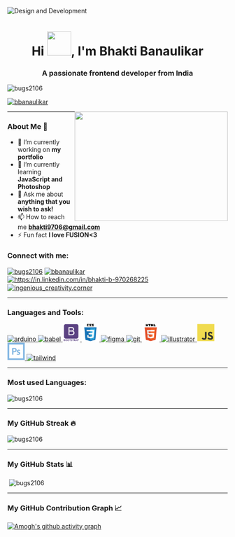 

<!--
### Hi there 👋
**bugs2106/bugs2106** is a ✨ _special_ ✨ repository because its `README.md` (this file) appears on your GitHub profile.

Here are some ideas to get you started:

- 🔭 I’m currently working on ...
- 🌱 I’m currently learning ...
- 👯 I’m looking to collaborate on ...
- 🤔 I’m looking for help with ...
- 💬 Ask me about ...
- 📫 How to reach me: ...
- 😄 Pronouns: ...
- ⚡ Fun fact: ...
-->
![Design and Development](https://github.com/bugs2106/bugs2106/blob/main/github-banner.png)
<h1 align="center">Hi <img src="https://github.com/mitul3737/mitul3737/blob/main/Wave.gif" height="55px" width="55px">, I'm Bhakti Banaulikar</h1>
<h3 align="center">A passionate frontend developer from India</h3>

<p align="left"> <img src="https://komarev.com/ghpvc/?username=bugs2106&label=Profile%20views&color=0e75b6&style=flat" alt="bugs2106" /> </p>

<p align="left"> <a href="https://twitter.com/bbanaulikar" target="blank"><img src="https://img.shields.io/twitter/follow/bbanaulikar?logo=twitter&style=for-the-badge" alt="bbanaulikar" /></a> </p>


<img align="right" src="https://github.com/bugs2106/bugs2106/blob/main/giphy.gif" height="250px" width="350px">

***

### About Me 🚀
- 🔭 I’m currently working on **my portfolio**
- 🌱 I’m currently learning **JavaScript and Photoshop**
- 💬 Ask me about **anything that you wish to ask!**
- 📫 How to reach me **bhakti9706@gmail.com**
- ⚡ Fun fact **I love FUSION<3**



<h3 align="left">Connect with me:</h3>
<p align="left">
<a href="https://dev.to/bugs2106" target="blank"><img align="center" src="https://cdn.jsdelivr.net/npm/simple-icons@3.0.1/icons/dev-dot-to.svg" alt="bugs2106" height="30" width="40" /></a>
<a href="https://twitter.com/bbanaulikar" target="blank"><img align="center" src="https://raw.githubusercontent.com/rahuldkjain/github-profile-readme-generator/master/src/images/icons/Social/twitter.svg" alt="bbanaulikar" height="30" width="40" /></a>
<a href="https://in.linkedin.com/in/bhakti-b-970268225" target="blank"><img align="center" src="https://raw.githubusercontent.com/rahuldkjain/github-profile-readme-generator/master/src/images/icons/Social/linked-in-alt.svg" alt="https://in.linkedin.com/in/bhakti-b-970268225" height="30" width="40" /></a>
<a href="https://instagram.com/ingenious_creativity.corner" target="blank"><img align="center" src="https://raw.githubusercontent.com/rahuldkjain/github-profile-readme-generator/master/src/images/icons/Social/instagram.svg" alt="ingenious_creativity.corner" height="30" width="40" /></a>
</p>

***

<h3 align="left">Languages and Tools:</h3>
<p align="left"> <a href="https://www.arduino.cc/" target="_blank"> <img src="https://cdn.worldvectorlogo.com/logos/arduino-1.svg" alt="arduino" width="40" height="40"/> </a> <a href="https://babeljs.io/" target="_blank"> <img src="https://www.vectorlogo.zone/logos/babeljs/babeljs-icon.svg" alt="babel" width="40" height="40"/> </a> <a href="https://getbootstrap.com" target="_blank"> <img src="https://raw.githubusercontent.com/devicons/devicon/master/icons/bootstrap/bootstrap-plain-wordmark.svg" alt="bootstrap" width="40" height="40"/> </a> <a href="https://www.w3schools.com/css/" target="_blank"> <img src="https://raw.githubusercontent.com/devicons/devicon/master/icons/css3/css3-original-wordmark.svg" alt="css3" width="40" height="40"/> </a> <a href="https://www.figma.com/" target="_blank"> <img src="https://www.vectorlogo.zone/logos/figma/figma-icon.svg" alt="figma" width="40" height="40"/> </a> <a href="https://git-scm.com/" target="_blank"> <img src="https://www.vectorlogo.zone/logos/git-scm/git-scm-icon.svg" alt="git" width="40" height="40"/> </a> <a href="https://www.w3.org/html/" target="_blank"> <img src="https://raw.githubusercontent.com/devicons/devicon/master/icons/html5/html5-original-wordmark.svg" alt="html5" width="40" height="40"/> </a> <a href="https://www.adobe.com/in/products/illustrator.html" target="_blank"> <img src="https://www.vectorlogo.zone/logos/adobe_illustrator/adobe_illustrator-icon.svg" alt="illustrator" width="40" height="40"/> </a> <a href="https://developer.mozilla.org/en-US/docs/Web/JavaScript" target="_blank"> <img src="https://raw.githubusercontent.com/devicons/devicon/master/icons/javascript/javascript-original.svg" alt="javascript" width="40" height="40"/> </a> <a href="https://www.photoshop.com/en" target="_blank"> <img src="https://raw.githubusercontent.com/devicons/devicon/master/icons/photoshop/photoshop-line.svg" alt="photoshop" width="40" height="40"/> </a> <a href="https://tailwindcss.com/" target="_blank"> <img src="https://www.vectorlogo.zone/logos/tailwindcss/tailwindcss-icon.svg" alt="tailwind" width="40" height="40"/> </a> </p>

***

### Most used Languages:
<p><img align="center" src="https://github-readme-stats.vercel.app/api/top-langs?username=bugs2106&show_icons=true&locale=en&layout=compact&theme=radical" alt="bugs2106" /></p>

***

### My GitHub Streak 🔥
<p><img align="center" src="https://github-readme-streak-stats.herokuapp.com/?user=bugs2106&theme=buefy" alt="bugs2106" width="350" height="140"/></p>

***

### My GitHub Stats 📊
<p>&nbsp;<img align="center" src="https://github-readme-stats.vercel.app/api?username=bugs2106&show_icons=true&locale=en&theme=algolia" alt="bugs2106" /></p>

***




<!--START_SECTION:waka-->

<!--
```text
Python   16 hrs 4 mins   █████████████████████████   100.00 % 
```
-->
<!--END_SECTION:waka-->


<!--..-->

### My GitHub Contribution Graph 📈 
[![Amogh's github activity graph](https://activity-graph.herokuapp.com/graph?username=bugs2106&bg_color=000000&color=fd428e&line=5a0c99&point=1adbce&area=true&hide_border=true)](https://github.com/ashutosh00710/github-readme-activity-graph)


